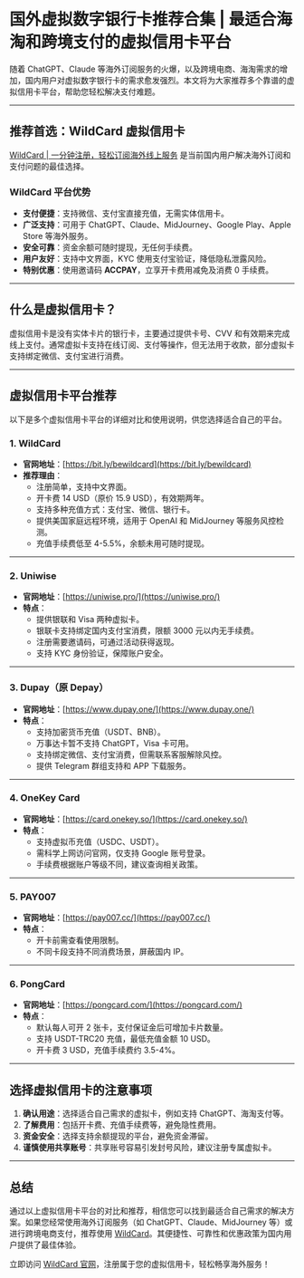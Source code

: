 # 国外虚拟数字银行卡推荐合集 | 最适合海淘和跨境支付的虚拟信用卡平台

随着 ChatGPT、Claude 等海外订阅服务的火爆，以及跨境电商、海淘需求的增加，国内用户对虚拟数字银行卡的需求愈发强烈。本文将为大家推荐多个靠谱的虚拟信用卡平台，帮助您轻松解决支付难题。

---

## **推荐首选：WildCard 虚拟信用卡**

[WildCard | 一分钟注册，轻松订阅海外线上服务](https://bit.ly/bewildcard) 是当前国内用户解决海外订阅和支付问题的最佳选择。

### **WildCard 平台优势**
- **支付便捷**：支持微信、支付宝直接充值，无需实体信用卡。
- **广泛支持**：可用于 ChatGPT、Claude、MidJourney、Google Play、Apple Store 等海外服务。
- **安全可靠**：资金余额可随时提现，无任何手续费。
- **用户友好**：支持中文界面，KYC 使用支付宝验证，降低隐私泄露风险。
- **特别优惠**：使用邀请码 **ACCPAY**，立享开卡费用减免及消费 0 手续费。

---

## **什么是虚拟信用卡？**

虚拟信用卡是没有实体卡片的银行卡，主要通过提供卡号、CVV 和有效期来完成线上支付。通常虚拟卡支持在线订阅、支付等操作，但无法用于收款，部分虚拟卡支持绑定微信、支付宝进行消费。

---

## **虚拟信用卡平台推荐**

以下是多个虚拟信用卡平台的详细对比和使用说明，供您选择适合自己的平台。

### 1. **WildCard**
- **官网地址**：[https://bit.ly/bewildcard](https://bit.ly/bewildcard)
- **推荐理由**：
  - 注册简单，支持中文界面。
  - 开卡费 14 USD（原价 15.9 USD），有效期两年。
  - 支持多种充值方式：支付宝、微信、银行卡。
  - 提供美国家庭远程环境，适用于 OpenAI 和 MidJourney 等服务风控检测。
  - 充值手续费低至 4-5.5%，余额未用可随时提现。

---

### 2. **Uniwise**
- **官网地址**：[https://uniwise.pro/](https://uniwise.pro/)
- **特点**：
  - 提供银联和 Visa 两种虚拟卡。
  - 银联卡支持绑定国内支付宝消费，限额 3000 元以内无手续费。
  - 注册需要邀请码，可通过活动获得返现。
  - 支持 KYC 身份验证，保障账户安全。

---

### 3. **Dupay（原 Depay）**
- **官网地址**：[https://www.dupay.one/](https://www.dupay.one/)
- **特点**：
  - 支持加密货币充值（USDT、BNB）。
  - 万事达卡暂不支持 ChatGPT，Visa 卡可用。
  - 支持绑定微信、支付宝消费，但需联系客服解除风控。
  - 提供 Telegram 群组支持和 APP 下载服务。

---

### 4. **OneKey Card**
- **官网地址**：[https://card.onekey.so/](https://card.onekey.so/)
- **特点**：
  - 支持虚拟币充值（USDC、USDT）。
  - 需科学上网访问官网，仅支持 Google 账号登录。
  - 手续费根据账户等级不同，建议查询相关政策。

---

### 5. **PAY007**
- **官网地址**：[https://pay007.cc/](https://pay007.cc/)
- **特点**：
  - 开卡前需查看使用限制。
  - 不同卡段支持不同消费场景，屏蔽国内 IP。

---

### 6. **PongCard**
- **官网地址**：[https://pongcard.com/](https://pongcard.com/)
- **特点**：
  - 默认每人可开 2 张卡，支付保证金后可增加卡片数量。
  - 支持 USDT-TRC20 充值，最低充值金额 10 USD。
  - 开卡费 3 USD，充值手续费约 3.5-4%。

---

## **选择虚拟信用卡的注意事项**
1. **确认用途**：选择适合自己需求的虚拟卡，例如支持 ChatGPT、海淘支付等。
2. **了解费用**：包括开卡费、充值手续费等，避免隐性费用。
3. **资金安全**：选择支持余额提现的平台，避免资金滞留。
4. **谨慎使用共享账号**：共享账号容易引发封号风险，建议注册专属虚拟卡。

---

## **总结**

通过以上虚拟信用卡平台的对比和推荐，相信您可以找到最适合自己需求的解决方案。如果您经常使用海外订阅服务（如 ChatGPT、Claude、MidJourney 等）或进行跨境电商支付，推荐使用 [WildCard](https://bit.ly/bewildcard)。其便捷性、可靠性和优惠政策为国内用户提供了最佳体验。

立即访问 [WildCard 官网](https://bit.ly/bewildcard)，注册属于您的虚拟信用卡，轻松畅享海外服务！
